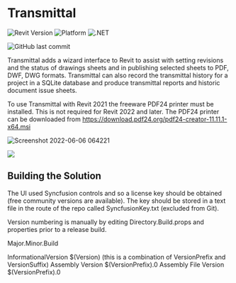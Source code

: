 # Transmittal
![Revit Version](https://img.shields.io/badge/Revit%20Version-2021_--_2024-blue.svg)
![Platform](https://img.shields.io/badge/Platform-Windows-blue.svg)
![.NET](https://img.shields.io/badge/.NET-4.8-blue.svg)

![GitHub last commit](https://img.shields.io/github/last-commit/russgreen/transmittal) 

Transmittal adds a wizard interface to Revit to assist with setting revisions and the status of drawings sheets and in publishing selected sheets to PDF, DWF, DWG formats.  Transmittal can also record the transmittal history for a project in a SQLite database and produce transmittal reports and historic document issue sheets.

To use Transmittal with Revit 2021 the freeware PDF24 printer must be installed.  This is not required for Revit 2022 and later. The PDF24 printer can be downloaded from https://download.pdf24.org/pdf24-creator-11.11.1-x64.msi

![Screenshot 2022-06-06 064221](https://user-images.githubusercontent.com/1886088/172102241-c7e597ad-ac73-45c0-ad63-7f65f5f0eddb.png)

<a href="https://russgreen.github.io/Transmittal/"><img src="https://img.shields.io/badge/-READ%20MORE-blue" /></a>

## Building the Solution

The UI used Syncfusion controls and so a license key should be obtained (free community versions are available). The key should be stored in a text file in the route of the repo called SyncfusionKey.txt (excluded from Git). 
 
Version numbering is manually by editing Directory.Build.props <VersionPrefix> and <VersionSuffix> properties prior to a release build.

Major.Minor.Build

InformationalVersion	$(Version) (this is a combination of VersionPrefix and VersionSuffix)
Assembly Version        $(VersionPrefix).0
Assembly File Version   $(VersionPrefix).0
